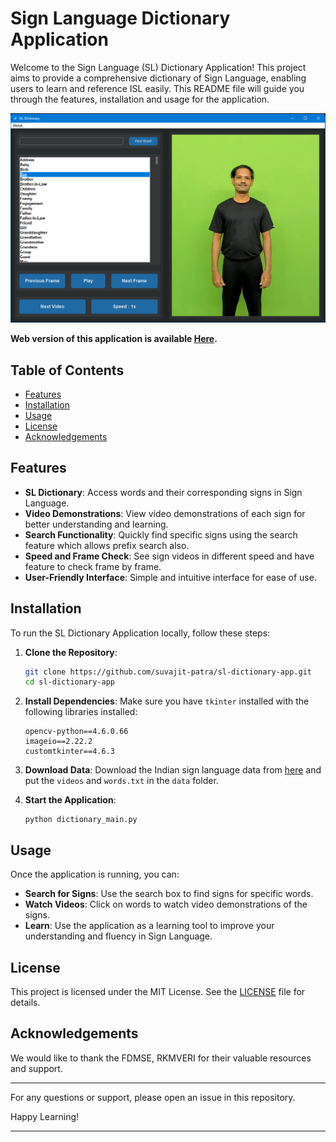 # Sign Language Dictionary Application

Welcome to the Sign Language (SL) Dictionary Application! This project aims to provide a comprehensive dictionary of Sign Language, enabling users to learn and reference ISL easily. This README file will guide you through the features, installation and usage for the application.

![ISL Dictionary](misc/isl_dict.png)

**Web version of this application is available [Here](cs.rkmvu.ac.in/~isl).**

## Table of Contents
- [Features](#features)
- [Installation](#installation)
- [Usage](#usage)
- [License](#license)
- [Acknowledgements](#acknowledgements)

## Features

- **SL Dictionary**: Access words and their corresponding signs in Sign Language.
- **Video Demonstrations**: View video demonstrations of each sign for better understanding and learning.
- **Search Functionality**: Quickly find specific signs using the search feature which allows prefix search also.
- **Speed and Frame Check**: See sign videos in different speed and have feature to check frame by frame.
- **User-Friendly Interface**: Simple and intuitive interface for ease of use.

## Installation

To run the SL Dictionary Application locally, follow these steps:

1. **Clone the Repository**:
    ```bash
    git clone https://github.com/suvajit-patra/sl-dictionary-app.git
    cd sl-dictionary-app
    ```

2. **Install Dependencies**:
    Make sure you have `tkinter` installed with the following libraries installed:
    ```
    opencv-python==4.6.0.66
    imageio==2.22.2
    customtkinter==4.6.3
    ```

3. **Download Data**:
    Download the Indian sign language data from [here](https://drive.google.com/file/d/1LERX4tOWdBjIRuEV-XJOTeX2EyPDBQFG/view?usp=sharing) and put the `videos` and `words.txt` in the `data` folder.

4. **Start the Application**:
    ```
    python dictionary_main.py
    ```

## Usage

Once the application is running, you can:

- **Search for Signs**: Use the search box to find signs for specific words.
- **Watch Videos**: Click on words to watch video demonstrations of the signs.
- **Learn**: Use the application as a learning tool to improve your understanding and fluency in Sign Language.

## License

This project is licensed under the MIT License. See the [LICENSE](LICENSE) file for details.

## Acknowledgements

We would like to thank the FDMSE, RKMVERI for their valuable resources and support.


---

For any questions or support, please open an issue in this repository.

Happy Learning!

---

